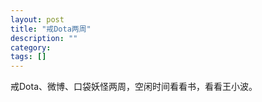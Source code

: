 ```yaml
---
layout: post
title: "戒Dota两周"
description: ""
category: 
tags: []
---
```

戒Dota、微博、口袋妖怪两周，空闲时间看看书，看看王小波。